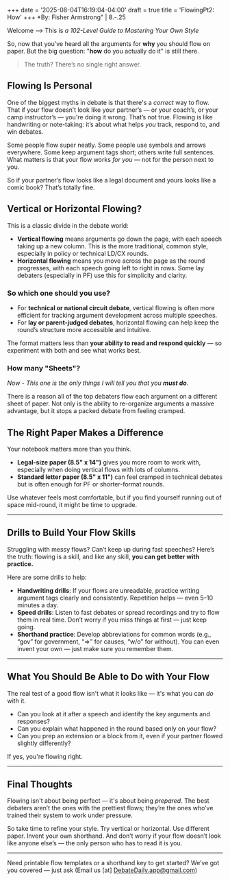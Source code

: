 +++
date = '2025-08-04T16:19:04-04:00'
draft = true
title = 'FlowingPt2: How'
+++
*By: Fisher Armstrong" | 8.-.25

Welcome --> This is *a 102-Level Guide to Mastering Your Own Style*

So, now that you’ve heard all the arguments for **why** you should flow on paper. But the big question: "**how** do you actually do it" is still there.
> The truth? There’s no single right answer.

## Flowing Is Personal

One of the biggest myths in debate is that there's a *correct* way to flow. That if your flow doesn’t look like your partner’s — or your coach’s, or your camp instructor’s — you're doing it wrong. That’s not true. Flowing is like handwriting or note-taking: it’s about what helps *you* track, respond to, and win debates.

Some people flow super neatly. Some people use symbols and arrows everywhere. Some keep argument tags short; others write full sentences. What matters is that your flow works *for you* — not for the person next to you.

So if your partner’s flow looks like a legal document and yours looks like a comic book? That’s totally fine.


## Vertical or Horizontal Flowing?

This is a classic divide in the debate world:

- **Vertical flowing** means arguments go down the page, with each speech taking up a new column. This is the more traditional, common style, especially in policy or technical LD/CX rounds.
- **Horizontal flowing** means you move across the page as the round progresses, with each speech going left to right in rows. Some lay debaters (especially in PF) use this for simplicity and clarity.

### So which one should you use?

- For **technical or national circuit debate**, vertical flowing is often more efficient for tracking argument development across multiple speeches.
- For **lay or parent-judged debates**, horizontal flowing can help keep the round’s structure more accessible and intuitive.

The format matters less than **your ability to read and respond quickly** — so experiment with both and see what works best.

### How many "Sheets"?

*Now - This one is the only things I will tell you that you **must do***.

There is a reason all of the top debaters flow each argument on a different sheet of paper. Not only is the ability to re-organize arguments a massive advantage, but it stops a packed debate from feeling cramped.


## The Right Paper Makes a Difference

Your notebook matters more than you think.

- **Legal-size paper (8.5" x 14")** gives you more room to work with, especially when doing vertical flows with lots of columns.
- **Standard letter paper (8.5" x 11")** can feel cramped in technical debates but is often enough for PF or shorter-format rounds.

Use whatever feels most comfortable, but if you find yourself running out of space mid-round, it might be time to upgrade.

---

## Drills to Build Your Flow Skills

Struggling with messy flows? Can’t keep up during fast speeches? Here’s the truth: flowing is a skill, and like any skill, **you can get better with practice.**

Here are some drills to help:

- **Handwriting drills**: If your flows are unreadable, practice writing argument tags clearly and consistently. Repetition helps — even 5–10 minutes a day.
- **Speed drills**: Listen to fast debates or spread recordings and try to flow them in real time. Don’t worry if you miss things at first — just keep going.
- **Shorthand practice**: Develop abbreviations for common words (e.g., “gov” for government, “=>” for causes, “w/o” for without). You can even invent your own — just make sure you remember them.

---

## What You Should Be Able to Do with Your Flow

The real test of a good flow isn't what it looks like — it's what you can *do* with it.

- Can you look at it after a speech and identify the key arguments and responses?
- Can you explain what happened in the round based only on your flow?
- Can you prep an extension or a block from it, even if your partner flowed slightly differently?

If yes, you're flowing right.

---

## Final Thoughts

Flowing isn't about being perfect — it's about being *prepared*. The best debaters aren’t the ones with the prettiest flows; they’re the ones who’ve trained their system to work under pressure.

So take time to refine your style. Try vertical or horizontal. Use different paper. Invent your own shorthand. And don’t worry if your flow doesn’t look like anyone else’s — the only person who has to read it is you.

---

Need printable flow templates or a shorthand key to get started? We’ve got you covered — just ask (Email us [at] DebateDaily.app@gmail.com)